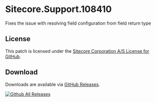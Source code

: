 # Sitecore.Support.108410
Fixes the issue with resolving field configuration from field return type

## License  
This patch is licensed under the [Sitecore Corporation A/S License for GitHub](https://github.com/sitecoresupport/Sitecore.Support.108410/blob/master/LICENSE).  

## Download  
Downloads are available via [GitHub Releases](https://github.com/sitecoresupport/Sitecore.Support.108410/releases).  

[![Github All Releases](https://img.shields.io/github/downloads/SitecoreSupport/Sitecore.Support.108410/total.svg)](https://github.com/SitecoreSupport/Sitecore.Support.108410/releases)
